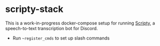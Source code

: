 # scripty-stack

This is a work-in-progress docker-compose setup for running [Scripty](https://github.com/scripty-bot/scripty), a speech-to-text transcription bot for Discord.

- Run `~register_cmds` to set up slash commands
